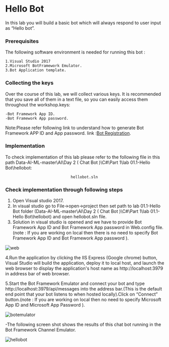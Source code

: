 ﻿# Hello Bot 


In this lab you will build a basic bot which will always respond to user input as “Hello bot”.

### Prerequisites
The following software environment is needed for running this bot :

```
1.Visual Studio 2017
2.Microsoft BotFramework Emulator.
3.Bot Application template.
```

### Collecting the keys

Over the course of this lab, we will collect various keys. It is recommended that you save all of them in a text file, so you can easily access them throughout the workshop.keys:

```
-Bot Framework App ID.
-Bot Framework App password.
```

Note:Please refer following link to understand how to generate Bot Framework APP ID and App password.  link :[Bot Registration](https://docs.microsoft.com/en-us/azure/bot-service/bot-service-quickstart-registration?view=azure-bot-service-3.0).


### Implementation

To check implementation of this lab please refer to the following file in this path Data-AI-ML-master\AI\Day 2 ( Chat Bot )\C#\Part 1\lab 01.1-Hello Bot\hellobot:

```
                             hellobot.sln
```

### Check implementation through following steps

1. Open Visual studio 2017.
2. In visual studio go to File->open->project then set path to lab 01.1-Hello Bot folder (Data-AI-ML-master\AI\Day 2 ( Chat Bot )\C#\Part 1\lab 01.1-Hello Bot\hellobot) and open hellobot.sln file.
3. Solution in visual studio is opened and  we have to provide Bot Framework App ID and Bot Framework App password in Web.config file.(note : If you are working on local then there is no need to specify Bot Framework App ID and Bot Framework App password ).

![web](https://user-images.githubusercontent.com/31923904/40702591-1b000c26-6400-11e8-89a3-6bbbc4aaa6b8.png)

4.Run the application by clicking the IIS Express (Google chrome) button, Visual Studio will build the application, deploy it to local host, and launch the web browser to display the application's host name as http://localhost:3979 in address bar of web browser. 

5.Start the Bot Framework Emulator and connect your bot and type http://localhost:3979/api/messages into the address bar.(This is the default end point that your bot listens to when hosted locally).Click on “Connect” button.(note : If you are working on local then no need to specify Microsoft App ID and Microsoft App Password ).

  
![botemulator](https://user-images.githubusercontent.com/31923904/40710991-b411a8fe-6417-11e8-96e9-7bad98d7a192.png)

  -The following screen shot shows the results of this chat bot running in the Bot Framework Channel Emulator.

![hellobot](https://user-images.githubusercontent.com/31923904/40711412-b78b9818-6418-11e8-9328-d2f1f95618ae.png)                
